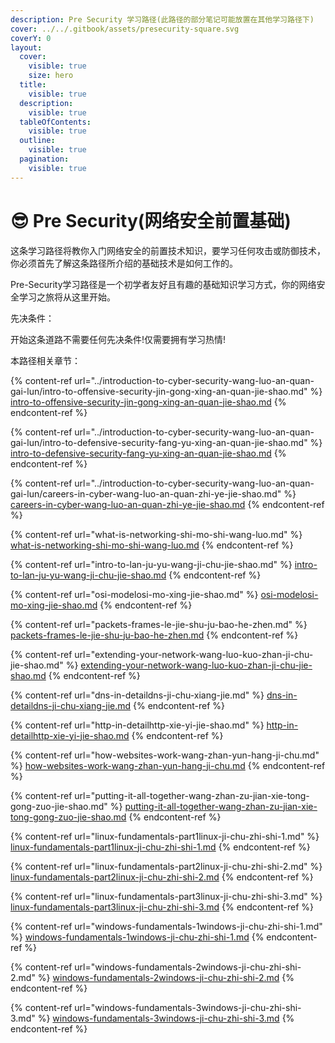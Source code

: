 ```yaml
---
description: Pre Security 学习路径(此路径的部分笔记可能放置在其他学习路径下)
cover: ../../.gitbook/assets/presecurity-square.svg
coverY: 0
layout:
  cover:
    visible: true
    size: hero
  title:
    visible: true
  description:
    visible: true
  tableOfContents:
    visible: true
  outline:
    visible: true
  pagination:
    visible: true
---
```


# 😎 Pre Security(网络安全前置基础)

这条学习路径将教你入门网络安全的前置技术知识，要学习任何攻击或防御技术，你必须首先了解这条路径所介绍的基础技术是如何工作的。

Pre-Security学习路径是一个初学者友好且有趣的基础知识学习方式，你的网络安全学习之旅将从这里开始。&#x20;

先决条件：

开始这条道路不需要任何先决条件!仅需要拥有学习热情!

本路径相关章节：

{% content-ref url="../introduction-to-cyber-security-wang-luo-an-quan-gai-lun/intro-to-offensive-security-jin-gong-xing-an-quan-jie-shao.md" %}
[intro-to-offensive-security-jin-gong-xing-an-quan-jie-shao.md](../introduction-to-cyber-security-wang-luo-an-quan-gai-lun/intro-to-offensive-security-jin-gong-xing-an-quan-jie-shao.md)
{% endcontent-ref %}

{% content-ref url="../introduction-to-cyber-security-wang-luo-an-quan-gai-lun/intro-to-defensive-security-fang-yu-xing-an-quan-jie-shao.md" %}
[intro-to-defensive-security-fang-yu-xing-an-quan-jie-shao.md](../introduction-to-cyber-security-wang-luo-an-quan-gai-lun/intro-to-defensive-security-fang-yu-xing-an-quan-jie-shao.md)
{% endcontent-ref %}

{% content-ref url="../introduction-to-cyber-security-wang-luo-an-quan-gai-lun/careers-in-cyber-wang-luo-an-quan-zhi-ye-jie-shao.md" %}
[careers-in-cyber-wang-luo-an-quan-zhi-ye-jie-shao.md](../introduction-to-cyber-security-wang-luo-an-quan-gai-lun/careers-in-cyber-wang-luo-an-quan-zhi-ye-jie-shao.md)
{% endcontent-ref %}

{% content-ref url="what-is-networking-shi-mo-shi-wang-luo.md" %}
[what-is-networking-shi-mo-shi-wang-luo.md](what-is-networking-shi-mo-shi-wang-luo.md)
{% endcontent-ref %}

{% content-ref url="intro-to-lan-ju-yu-wang-ji-chu-jie-shao.md" %}
[intro-to-lan-ju-yu-wang-ji-chu-jie-shao.md](intro-to-lan-ju-yu-wang-ji-chu-jie-shao.md)
{% endcontent-ref %}

{% content-ref url="osi-modelosi-mo-xing-jie-shao.md" %}
[osi-modelosi-mo-xing-jie-shao.md](osi-modelosi-mo-xing-jie-shao.md)
{% endcontent-ref %}

{% content-ref url="packets-frames-le-jie-shu-ju-bao-he-zhen.md" %}
[packets-frames-le-jie-shu-ju-bao-he-zhen.md](packets-frames-le-jie-shu-ju-bao-he-zhen.md)
{% endcontent-ref %}

{% content-ref url="extending-your-network-wang-luo-kuo-zhan-ji-chu-jie-shao.md" %}
[extending-your-network-wang-luo-kuo-zhan-ji-chu-jie-shao.md](extending-your-network-wang-luo-kuo-zhan-ji-chu-jie-shao.md)
{% endcontent-ref %}

{% content-ref url="dns-in-detaildns-ji-chu-xiang-jie.md" %}
[dns-in-detaildns-ji-chu-xiang-jie.md](dns-in-detaildns-ji-chu-xiang-jie.md)
{% endcontent-ref %}

{% content-ref url="http-in-detailhttp-xie-yi-jie-shao.md" %}
[http-in-detailhttp-xie-yi-jie-shao.md](http-in-detailhttp-xie-yi-jie-shao.md)
{% endcontent-ref %}

{% content-ref url="how-websites-work-wang-zhan-yun-hang-ji-chu.md" %}
[how-websites-work-wang-zhan-yun-hang-ji-chu.md](how-websites-work-wang-zhan-yun-hang-ji-chu.md)
{% endcontent-ref %}

{% content-ref url="putting-it-all-together-wang-zhan-zu-jian-xie-tong-gong-zuo-jie-shao.md" %}
[putting-it-all-together-wang-zhan-zu-jian-xie-tong-gong-zuo-jie-shao.md](putting-it-all-together-wang-zhan-zu-jian-xie-tong-gong-zuo-jie-shao.md)
{% endcontent-ref %}

{% content-ref url="linux-fundamentals-part1linux-ji-chu-zhi-shi-1.md" %}
[linux-fundamentals-part1linux-ji-chu-zhi-shi-1.md](linux-fundamentals-part1linux-ji-chu-zhi-shi-1.md)
{% endcontent-ref %}

{% content-ref url="linux-fundamentals-part2linux-ji-chu-zhi-shi-2.md" %}
[linux-fundamentals-part2linux-ji-chu-zhi-shi-2.md](linux-fundamentals-part2linux-ji-chu-zhi-shi-2.md)
{% endcontent-ref %}

{% content-ref url="linux-fundamentals-part3linux-ji-chu-zhi-shi-3.md" %}
[linux-fundamentals-part3linux-ji-chu-zhi-shi-3.md](linux-fundamentals-part3linux-ji-chu-zhi-shi-3.md)
{% endcontent-ref %}

{% content-ref url="windows-fundamentals-1windows-ji-chu-zhi-shi-1.md" %}
[windows-fundamentals-1windows-ji-chu-zhi-shi-1.md](windows-fundamentals-1windows-ji-chu-zhi-shi-1.md)
{% endcontent-ref %}

{% content-ref url="windows-fundamentals-2windows-ji-chu-zhi-shi-2.md" %}
[windows-fundamentals-2windows-ji-chu-zhi-shi-2.md](windows-fundamentals-2windows-ji-chu-zhi-shi-2.md)
{% endcontent-ref %}

{% content-ref url="windows-fundamentals-3windows-ji-chu-zhi-shi-3.md" %}
[windows-fundamentals-3windows-ji-chu-zhi-shi-3.md](windows-fundamentals-3windows-ji-chu-zhi-shi-3.md)
{% endcontent-ref %}



